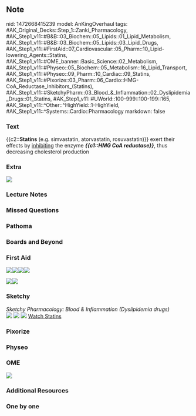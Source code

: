 ## Note
nid: 1472668415239
model: AnKingOverhaul
tags: #AK_Original_Decks::Step_1::Zanki_Pharmacology, #AK_Step1_v11::#B&B::03_Biochem::05_Lipids::01_Lipid_Metabolism, #AK_Step1_v11::#B&B::03_Biochem::05_Lipids::03_Lipid_Drugs, #AK_Step1_v11::#FirstAid::07_Cardiovascular::05_Pharm::10_Lipid-lowering_Agents::Statins, #AK_Step1_v11::#OME_banner::Basic_Science::02_Metabolism, #AK_Step1_v11::#Physeo::05_Biochem::05_Metabolism::16_Lipid_Transport, #AK_Step1_v11::#Physeo::09_Pharm::10_Cardiac::09_Statins, #AK_Step1_v11::#Pixorize::03_Pharm::06_Cardio::HMG-CoA_Reductase_Inhibitors_(Statins), #AK_Step1_v11::#SketchyPharm::03_Blood_&_Inflammation::02_Dyslipidemia_Drugs::01_Statins, #AK_Step1_v11::#UWorld::100-999::100-199::165, #AK_Step1_v11::^Other::^HighYield::1-HighYield, #AK_Step1_v11::^Systems::Cardio::Pharmacology
markdown: false

### Text
<div>
  {{c2::<b>Statins</b> (e.g. simvastatin, atorvastatin,
  rosuvastatin)}} exert their effects by <u>inhibiting</u> the
  enzyme <i><b>{{c1::HMG CoA reductase}}</b></i>, thus decreasing
  cholesterol production
</div>

### Extra
<img src="paste-489342803902950.jpg">

### Lecture Notes


### Missed Questions


### Pathoma


### Boards and Beyond


### First Aid
<img src="paste-244138826006531.jpg"><img src=
"paste-161598144512003.jpg"><img src=
"paste-230506599809027.jpg"><img src="paste-225266739707907.jpg">
<div>
  <div>
    <div><img src="paste-235252538671107.jpg"><img src=
    "paste-203263622250499.jpg"></div>
  </div>
</div>

### Sketchy
<div>
  <i>Sketchy Pharmacology: Blood & Inflammation (Dyslipidemia
  drugs)</i>
</div><img src="paste-560987153367041.jpg"> <img src=
"Screen%20Shot%202019-10-01%20at%209.05.45%20AM.png"> <img src=
"Screen%20Shot%202019-10-01%20at%209.05.56%20AM.png"> <a href=
"https://dashboard.sketchy.com/study/medical/courses/medical-pharmacology/units/medical-pharmacology-blood-inflammation/videos/medical-pharmacology-blood-and-inflammation-dyslipidemia-drugs-statins?utm_source=anki&utm_medium=partnership&utm_campaign=february_update&utm_content=medical">
Watch Statins</a>

### Pixorize


### Physeo


### OME
<div class="ome-widget">
  <a href=
  "https://onlinemeded.org/spa/metabolism?ref=anki"><img src=
  "_OME_AnkiFlashcards_Topic_5.png"></a>
</div>

### Additional Resources


### One by one

